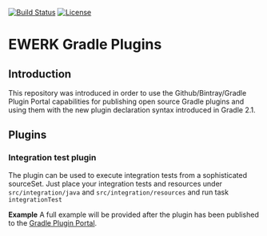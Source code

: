 [![Build Status](http://img.shields.io/travis/ewerk/gradle-plugins.svg?style=flat)](https://travis-ci.org/ewerk/gradle-plugins) [![License](http://img.shields.io/badge/license-Apache-brightgreen.svg?style=flat)](http://www.apache.org/licenses/LICENSE-2.0)

# EWERK Gradle Plugins
## Introduction
This repository was introduced in order to use the Github/Bintray/Gradle Plugin Portal
capabilities for publishing open source Gradle plugins and using them with the new plugin
declaration syntax introduced in Gradle 2.1.  

## Plugins
### Integration test plugin
The plugin can be used to execute integration tests from a sophisticated sourceSet. Just place
your integration tests and resources under `src/integration/java` and `src/integration/resources`
and run task `integrationTest`

__Example__
A full example will be provided after the plugin has been published to the 
[Gradle Plugin Portal](http://plugins.gradle.org).